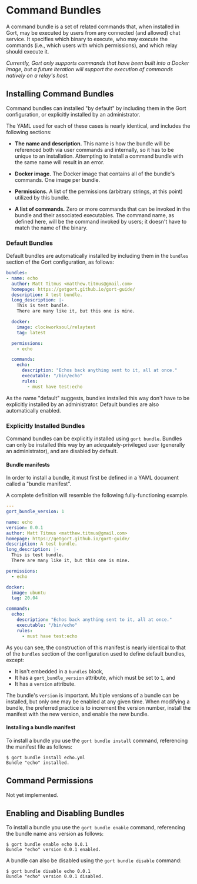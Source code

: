 # Command Bundles

A command bundle is a set of related commands that, when installed in Gort, may be executed by users from any connected (and allowed) chat service. It specifies which binary to execute, who may execute the commands (i.e., which users with which permissions), and which relay should execute it.

*Currently, Gort only supports commands that have been built into a Docker image, but a future iteration will support the execution of commands natively on a relay's host.*

## Installing Command Bundles

Command bundles can installed "by default" by including them in the Gort configuration, or explicitly installed by an administrator.

The YAML used for each of these cases is nearly identical, and includes the following sections:

* **The name and description.** This name is how the bundle will be referenced both via user commands and internally, so it has to be unique to an installation. Attempting to install a command bundle with the same name will result in an error.

* **Docker image.** The Docker image that contains all of the bundle's commands. One image per bundle.

* **Permissions.** A list of the permissions (arbitrary strings, at this point) utilized by this bundle.

* **A list of commands.** Zero or more commands that can be invoked in the bundle and their associated executables. The command name, as defined here, will be the command invoked by users; it doesn't have to match the name of the binary.

### Default Bundles

Default bundles are automatically installed by including them in the `bundles` section of the Gort configuration, as follows:

```yaml
bundles:
- name: echo
  author: Matt Titmus <matthew.titmus@gmail.com>
  homepage: https://getgort.github.io/gort-guide/
  description: A test bundle.
  long_description: |-
    This is test bundle.
    There are many like it, but this one is mine.

  docker:
    image: clockworksoul/relaytest
    tag: latest

  permissions:
    - echo

  commands:
    echo:
      description: "Echos back anything sent to it, all at once."
      executable: "/bin/echo"
      rules:
        - must have test:echo
```

As the name "default" suggests, bundles installed this way don't have to be explicitly installed by an administrator. Default bundles are also automatically enabled.

### Explicitly Installed Bundles

Command bundles can be explicitly installed using `gort bundle`. Bundles can only be installed this way by an adequately-privileged user (generally an administrator), and are disabled by default.

#### Bundle manifests

In order to install a bundle, it must first be defined in a YAML document called a "bundle manifest".

A complete definition will resemble the following fully-functioning example.

```yaml
---
gort_bundle_version: 1

name: echo
version: 0.0.1
author: Matt Titmus <matthew.titmus@gmail.com>
homepage: https://getgort.github.io/gort-guide/
description: A test bundle.
long_description: |-
  This is test bundle.
  There are many like it, but this one is mine.

permissions:
  - echo

docker:
  image: ubuntu
  tag: 20.04

commands:
  echo:
    description: "Echos back anything sent to it, all at once."
    executable: "/bin/echo"
    rules:
      - must have test:echo
```

As you can see, the construction of this manifest is nearly identical to that of the `bundles` section of the configuration used to define default bundles, except:

- It isn't embedded in a `bundles` block,
- It has a `gort_bundle_version` attribute, which must be set to `1`, and
- It has a `version` attribute.

The bundle's `version` is important. Multiple versions of a bundle can be installed, but only one may be enabled at any given time. When modifying a bundle, the preferred practice is to increment the version number, install the manifest with the new version, and enable the new bundle.

#### Installing a bundle manifest

To install a bundle you use the `gort bundle install` command, referencing the manifest file as follows:

```
$ gort bundle install echo.yml
Bundle "echo" installed.
```

## Command Permissions

Not yet implemented.

## Enabling and Disabling Bundles

To install a bundle you use the `gort bundle enable` command, referencing the bundle name ans version as follows:

```
$ gort bundle enable echo 0.0.1
Bundle "echo" version 0.0.1 enabled.
```

A bundle can also be disabled using the `gort bundle disable` command:

```
$ gort bundle disable echo 0.0.1
Bundle "echo" version 0.0.1 disabled.
```
